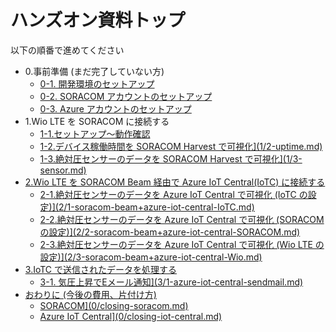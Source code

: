 # ハンズオン資料トップ

以下の順番で進めてください

- 0.事前準備 (まだ完了していない方)
    - <a href="https://soracom.github.io/jp-training/WioLTE/0/prepare.html" target="_blank">0-1. 開発環境のセットアップ</a>
    - <a href="https://dev.soracom.io/jp/start/console/#account" target="_blank">0-2. SORACOM アカウントのセットアップ</a>
    - <a href="https://github.com/algyan/azure-subscription" target="_blank">0-3. Azure アカウントのセットアップ</a>
- 1.Wio LTE を SORACOM に接続する
    - <a href="1/1-setup" target="_blank">1-1.セットアップ〜動作確認</a>
    - <a href="" target="_blank">1-2.デバイス稼働時間を SORACOM Harvest で可視化](1/2-uptime.md)
    - <a href="" target="_blank">1-3.絶対圧センサーのデータを SORACOM Harvest で可視化](1/3-sensor.md)
- 2.Wio LTE を SORACOM Beam 経由で Azure IoT Central(IoTC) に接続する
    - <a href="" target="_blank">2-1.絶対圧センサーのデータを Azure IoT Central で可視化 (IoTC の設定)](2/1-soracom-beam+azure-iot-central-IoTC.md)
    - <a href="" target="_blank">2-2.絶対圧センサーのデータを Azure IoT Central で可視化 (SORACOM の設定)](2/2-soracom-beam+azure-iot-central-SORACOM.md)
    - <a href="" target="_blank">2-3.絶対圧センサーのデータを Azure IoT Central で可視化 (Wio LTE の設定)](2/3-soracom-beam+azure-iot-central-Wio.md)
- 3.IoTC で送信されたデータを処理する   
    - <a href="" target="_blank">3-1. 気圧上昇でEメール通知](3/1-azure-iot-central-sendmail.md)
- おわりに (今後の費用、片付け方)
    - <a href="" target="_blank">SORACOM](0/closing-soracom.md)
    - <a href="" target="_blank">Azure IoT Central](0/closing-iot-central.md)
